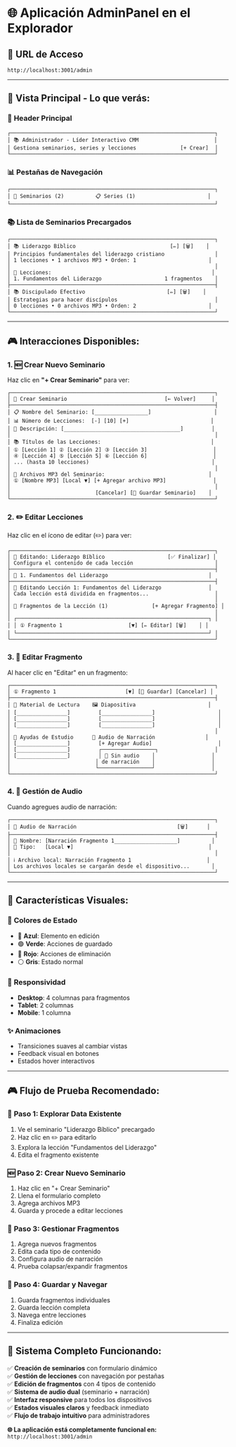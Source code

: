 # 🌐 Aplicación AdminPanel en el Explorador

## 🚀 **URL de Acceso**
```
http://localhost:3001/admin
```

---

## 📱 **Vista Principal - Lo que verás:**

### 🎯 **Header Principal**
```
┌─────────────────────────────────────────────────────────────────┐
│ 📚 Administrador - Líder Interactivo CMM                        │
│ Gestiona seminarios, series y lecciones              [+ Crear]  │
└─────────────────────────────────────────────────────────────────┘
```

### 📊 **Pestañas de Navegación**
```
┌─────────────────────────────────────────────────────────────────┐
│ 📖 Seminarios (2)          📋 Series (1)                       │
└─────────────────────────────────────────────────────────────────┘
```

### 📚 **Lista de Seminarios Precargados**
```
┌─────────────────────────────────────────────────────────────────┐
│ 📚 Liderazgo Bíblico                              [✏️] [🗑️]    │
│ Principios fundamentales del liderazgo cristiano                │
│ 1 lecciones • 1 archivos MP3 • Orden: 1                       │
│                                                                 │
│ 📖 Lecciones:                                                   │
│ 1. Fundamentos del Liderazgo                    1 fragmentos    │
├─────────────────────────────────────────────────────────────────┤
│ 📚 Discipulado Efectivo                          [✏️] [🗑️]    │
│ Estrategias para hacer discípulos                               │
│ 0 lecciones • 0 archivos MP3 • Orden: 2                       │
└─────────────────────────────────────────────────────────────────┘
```

---

## 🎮 **Interacciones Disponibles:**

### 1. 🆕 **Crear Nuevo Seminario**
Haz clic en **"+ Crear Seminario"** para ver:
```
┌─────────────────────────────────────────────────────────────────┐
│ 📝 Crear Seminario                               [← Volver]     │
├─────────────────────────────────────────────────────────────────┤
│ 📋 Nombre del Seminario: [_________________]                    │
│ 📊 Número de Lecciones:  [-] [10] [+]                          │
│ 📝 Descripción: [_____________________________________]         │
│                                                                 │
│ 📚 Títulos de las Lecciones:                                   │
│ ① [Lección 1] ② [Lección 2] ③ [Lección 3]                     │
│ ④ [Lección 4] ⑤ [Lección 5] ⑥ [Lección 6]                     │
│ ... (hasta 10 lecciones)                                       │
│                                                                 │
│ 🎵 Archivos MP3 del Seminario:                                 │
│ ① [Nombre MP3] [Local ▼] [+ Agregar archivo MP3]               │
│                                                                 │
│                           [Cancelar] [💾 Guardar Seminario]    │
└─────────────────────────────────────────────────────────────────┘
```

### 2. ✏️ **Editar Lecciones**
Haz clic en el ícono de editar (✏️) para ver:
```
┌─────────────────────────────────────────────────────────────────┐
│ 📝 Editando: Liderazgo Bíblico                    [✅ Finalizar] │
│ Configura el contenido de cada lección                          │
├─────────────────────────────────────────────────────────────────┤
│ 📖 1. Fundamentos del Liderazgo                                │
├─────────────────────────────────────────────────────────────────┤
│ 🔵 Editando Lección 1: Fundamentos del Liderazgo               │
│ Cada lección está dividida en fragmentos...                     │
│                                                                 │
│ 🧩 Fragmentos de la Lección (1)              [+ Agregar Fragmento] │
│                                                                 │
│ ┌─────────────────────────────────────────────────────────────┐ │
│ │ ① Fragmento 1                     [▼] [✏️ Editar] [🗑️]    │ │
│ └─────────────────────────────────────────────────────────────┘ │
└─────────────────────────────────────────────────────────────────┘
```

### 3. 🧩 **Editar Fragmento**
Al hacer clic en "Editar" en un fragmento:
```
┌─────────────────────────────────────────────────────────────────┐
│ ① Fragmento 1                      [▼] [💾 Guardar] [Cancelar] │
├─────────────────────────────────────────────────────────────────┤
│ 📖 Material de Lectura    🖼️ Diapositiva                       │
│ [________________]         [________________]                    │
│ [________________]         [________________]                    │
│ [________________]         [________________]                    │
│                                                                 │
│ 🎯 Ayudas de Estudio      🎤 Audio de Narración                │
│ [________________]         [+ Agregar Audio]                     │
│ [________________]         ┌─────────────────┐                  │
│ [________________]         │ 🎵 Sin audio    │                  │
│                           │ de narración    │                  │
│                           └─────────────────┘                  │
└─────────────────────────────────────────────────────────────────┘
```

### 4. 🎵 **Gestión de Audio**
Cuando agregues audio de narración:
```
┌─────────────────────────────────────────────────────────────────┐
│ 🎤 Audio de Narración                                [🗑️]      │
├─────────────────────────────────────────────────────────────────┤
│ 📝 Nombre: [Narración Fragmento 1____________________]          │
│ 📍 Tipo:   [Local ▼]                                           │
│                                                                 │
│ ℹ️ Archivo local: Narración Fragmento 1                        │
│ Los archivos locales se cargarán desde el dispositivo...       │
└─────────────────────────────────────────────────────────────────┘
```

---

## 🎨 **Características Visuales:**

### 🎯 **Colores de Estado**
- 🔵 **Azul**: Elemento en edición
- 🟢 **Verde**: Acciones de guardado
- 🔴 **Rojo**: Acciones de eliminación
- ⚪ **Gris**: Estado normal

### 📱 **Responsividad**
- **Desktop**: 4 columnas para fragmentos
- **Tablet**: 2 columnas
- **Mobile**: 1 columna

### ✨ **Animaciones**
- Transiciones suaves al cambiar vistas
- Feedback visual en botones
- Estados hover interactivos

---

## 🎮 **Flujo de Prueba Recomendado:**

### 🚀 **Paso 1: Explorar Data Existente**
1. Ve el seminario "Liderazgo Bíblico" precargado
2. Haz clic en ✏️ para editarlo
3. Explora la lección "Fundamentos del Liderazgo"
4. Edita el fragmento existente

### 🆕 **Paso 2: Crear Nuevo Seminario**
1. Haz clic en "+ Crear Seminario"
2. Llena el formulario completo
3. Agrega archivos MP3
4. Guarda y procede a editar lecciones

### 🧩 **Paso 3: Gestionar Fragmentos**
1. Agrega nuevos fragmentos
2. Edita cada tipo de contenido
3. Configura audio de narración
4. Prueba colapsar/expandir fragmentos

### 💾 **Paso 4: Guardar y Navegar**
1. Guarda fragmentos individuales
2. Guarda lección completa
3. Navega entre lecciones
4. Finaliza edición

---

## 🎯 **Sistema Completo Funcionando:**

✅ **Creación de seminarios** con formulario dinámico  
✅ **Gestión de lecciones** con navegación por pestañas  
✅ **Edición de fragmentos** con 4 tipos de contenido  
✅ **Sistema de audio dual** (seminario + narración)  
✅ **Interfaz responsive** para todos los dispositivos  
✅ **Estados visuales claros** y feedback inmediato  
✅ **Flujo de trabajo intuitivo** para administradores  

**🌐 La aplicación está completamente funcional en:** `http://localhost:3001/admin`
